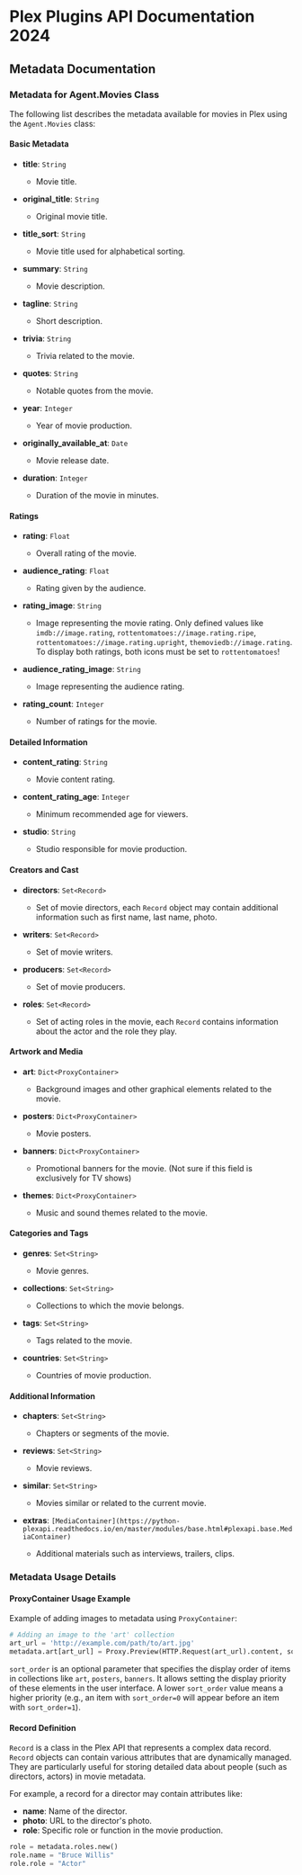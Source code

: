 # Plex Plugins API Documentation 2024

## Metadata Documentation
### Metadata for Agent.Movies Class

The following list describes the metadata available for movies in Plex using the `Agent.Movies` class:

#### Basic Metadata

- **title**: `String`
  - Movie title.

- **original_title**: `String`
  - Original movie title.

- **title_sort**: `String`
  - Movie title used for alphabetical sorting.

- **summary**: `String`
  - Movie description.

- **tagline**: `String`
  - Short description.

- **trivia**: `String`
  - Trivia related to the movie.

- **quotes**: `String`
  - Notable quotes from the movie.

- **year**: `Integer`
  - Year of movie production.

- **originally_available_at**: `Date`
  - Movie release date.

- **duration**: `Integer`
  - Duration of the movie in minutes.

#### Ratings

- **rating**: `Float`
  - Overall rating of the movie.

- **audience_rating**: `Float`
  - Rating given by the audience.

- **rating_image**: `String`
  - Image representing the movie rating. Only defined values like `imdb://image.rating`, `rottentomatoes://image.rating.ripe`, `rottentomatoes://image.rating.upright`, `themoviedb://image.rating`. To display both ratings, both icons must be set to `rottentomatoes`!

- **audience_rating_image**: `String`
  - Image representing the audience rating.

- **rating_count**: `Integer`
  - Number of ratings for the movie.

#### Detailed Information

- **content_rating**: `String`
  - Movie content rating.

- **content_rating_age**: `Integer`
  - Minimum recommended age for viewers.

- **studio**: `String`
  - Studio responsible for movie production.

#### Creators and Cast

- **directors**: `Set<Record>`
  - Set of movie directors, each `Record` object may contain additional information such as first name, last name, photo.

- **writers**: `Set<Record>`
  - Set of movie writers.

- **producers**: `Set<Record>`
  - Set of movie producers.

- **roles**: `Set<Record>`
  - Set of acting roles in the movie, each `Record` contains information about the actor and the role they play.

#### Artwork and Media

- **art**: `Dict<ProxyContainer>`
  - Background images and other graphical elements related to the movie.

- **posters**: `Dict<ProxyContainer>`
  - Movie posters.

- **banners**: `Dict<ProxyContainer>`
  - Promotional banners for the movie. (Not sure if this field is exclusively for TV shows)

- **themes**: `Dict<ProxyContainer>`
  - Music and sound themes related to the movie.

#### Categories and Tags

- **genres**: `Set<String>`
  - Movie genres.

- **collections**: `Set<String>`
  - Collections to which the movie belongs.

- **tags**: `Set<String>`
  - Tags related to the movie.

- **countries**: `Set<String>`
  - Countries of movie production.

#### Additional Information

- **chapters**: `Set<String>`
  - Chapters or segments of the movie.

- **reviews**: `Set<String>`
  - Movie reviews.

- **similar**: `Set<String>`
  - Movies similar or related to the current movie.

- **extras**: `[MediaContainer](https://python-plexapi.readthedocs.io/en/master/modules/base.html#plexapi.base.MediaContainer)`
  - Additional materials such as interviews, trailers, clips.

### Metadata Usage Details

#### ProxyContainer Usage Example

Example of adding images to metadata using `ProxyContainer`:

```python
# Adding an image to the 'art' collection
art_url = 'http://example.com/path/to/art.jpg'
metadata.art[art_url] = Proxy.Preview(HTTP.Request(art_url).content, sort_order=1)
```

`sort_order` is an optional parameter that specifies the display order of items in collections like `art`, `posters`, `banners`. It allows setting the display priority of these elements in the user interface. A lower `sort_order` value means a higher priority (e.g., an item with `sort_order=0` will appear before an item with `sort_order=1`).

#### Record Definition

`Record` is a class in the Plex API that represents a complex data record. `Record` objects can contain various attributes that are dynamically managed. They are particularly useful for storing detailed data about people (such as directors, actors) in movie metadata.

For example, a record for a director may contain attributes like:
- **name**: Name of the director.
- **photo**: URL to the director's photo.
- **role**: Specific role or function in the movie production.

```python
role = metadata.roles.new()
role.name = "Bruce Willis"
role.role = "Actor"
```

